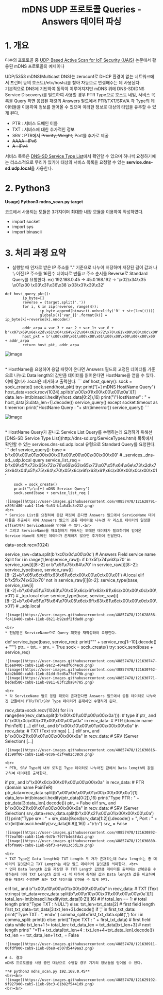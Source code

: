 # <center> mDNS UDP 프로토콜 Queries - Answers 데이터 파싱</center>

# 1. 개요
다수의 프토토콜 중 [UDP-Based Active Scan for IoT Security (UAIS)](http://itiis.org/digital-library/24228) 논문에서 활용된 mDNS 프로토콜의 예제이다<br>


UDP/5353 mDNS(Multicast DNS)는 zeroconf로 DHCP 환경이 없는 네트워크에서 프린터 등의 호스트(/etc/hosts)를 찾아 자동으로 연결해주는 데 사용된다.<br>
기본적으로 DNS에 기반하여 동작이 이루어지지만 mDNS 위에 DNS-SD(DNS Service Discovery)를 빌드하여 사용할 경우 PTR Type으로 호스트 네임, 서비스 목록을 Query 하면 응답된 패킷의 Answers 필드에서 PTR/TXT/SRV/A 각 Type의 데이터들을 이용하여 정보를 얻어올 수 있으며 이러한 정보로 대상의 타입을 유추할 수 있게 된다.

* PTR : 서비스 도메인 이름
* TXT : 서비스에 대한 추가적인 정보
* SRV : PTR에서 ~~Priority, Weight,~~ Port를 추가로 제공
* ~~AAAA : IPv6~~
* ~~A : IPv4~~

서비스 목록은 [DNS-SD Service Type List](http://dns-sd.org/ServiceTypes.html)에서 확인할 수 있으며 하나씩 요청하기에는 리소스적으로 무리가 있기에 대상의 서비스 목록을 요청할 수 있는 **service.dns-sd.udp.local**을 사용한다.
<br>
# 2. Python3
**Usage) Python3 mdns_scan.py target**
	
코드에서 사용되는 모듈은 3가지이며 최대한 내장 모듈을 이용하여 작성하였다.

* import socket
* import sys
* import binascii

# 3. 처리 과정 요약
* 실행할 때 인자로 받은 IP 주소를 "." 기준으로 나누어 저장하며 저장된 길이 값과 나누어진 IP 주소를 16진수 데이터로 만들고 주소 순서를 Reverse로 Standard Query를 요청한다. ex) 192.168.0.45 -> 45.0.168.192 -> '\x02\x34\x35 \x01\x30 \x03\x31\x36\x38 \x03\x31\x39\x32'
```
def host_query_pkt():
        ip_byte=[]
        reverse = (target.split('.'))
        for i, k in zip(reverse, range(4)):
                ip_byte.append(binascii.unhexlify('0' + str(len(i))))
                globals()['var_{}'.format(k)] = ip_byte[k]+reverse[k].encode()
	
        addr_arpa = var_3 + var_2 + var_1+ var_0 + b'\x07\x69\x6e\x2d\x61\x64\x64\x72\x04\x61\x72\x70\x61\x00\x00\x0c\x00\x01'
        host_pkt = b'\x00\x00\x01\x00\x00\x01\x00\x00\x00\x00\x00\x00' + addr_arpa
        return host_pkt, addr_arpa
```
![image](https://user-images.githubusercontent.com/40857478/121621321-eaf15b00-caa6-11eb-8807-758686f09de8.png)

<br>
*  HostName을 요청하여 응답 패킷이 온다면 Answers 필드의 고정된 데이터를 기준으로 나누고 Data length의 값만큼 데이터를 읽어온다면 HostName을 얻을 수 있다. 이때 접미사 .local은 제거하고 출력한다.
```
def host_query():
        sock = sock_create()
        sock.send(host_pkt)
        try:
                print("[+] mDNS HostName Query")
                host_data=sock.recv(1024).split(b'\x00\x01\x00\x00\x00\x0a')[1]
                data_len=int(binascii.hexlify(host_data[0:2]),16)
                print("\"HostName\" : " + host_data[3:data_len+1].decode())
                service_query()
        except socket.timeout as timeerror:
                print("HostName Query : "+ str(timeerror))
                service_query()
```

![image](https://user-images.githubusercontent.com/40857478/121622112-5c7dd900-caa8-11eb-990f-670ffcb14352.png)

<br>
* HostName Query가 끝나고 Service List Query를 수행하는데 요청하기 위해선 [DNS-SD Service Type List](http://dns-sd.org/ServiceTypes.html) 목록에서 확인할 수 있는 services.dns-sd.udp.local 유형으로 Standard Query를 요청한다.
```
def service_query():
        base = b'\x00\x00\x01\x00\x00\x01\x00\x00\x00\x00\x00\x00'
	# _services._dns-sd._udp.local query
        service_list_req = b'\x09\x5f\x73\x65\x72\x76\x69\x63\x65\x73\x07\x5f\x64\x6e\x73\x2d\x73\x64\x04\x5f\x75\x64\x70\x05\x6c\x6f\x63\x61\x6c\x00\x00\x0c\x00\x01'

        sock = sock_create()
        print("\r\n[+] mDNS Service Query")
        sock.send(base + service_list_req )
```
![image](https://user-images.githubusercontent.com/40857478/121628791-e895fd80-cab4-11eb-9a53-b4a5d3c3e232.png)
<br>
* Service List를 요청하여 응답 패킷이 온다면 Answers 필드에서 ServiceName 데이터들을 추출하기 위해 Answers 필드의 공통 데이터로 나누면 각 리스트 데이터의 일정한 offset에서 ServiceName을 얻어올 수 있다.<br>
* 그리고 ServiceName을 재요청하기 위해서는 도메인 데이터가 필요하기에 얻어온 Service Name에 도메인 데이터가 존재하지 않으면 추가하여 전달한다.
```
data=sock.recv(1024)

service_raw=data.split(b'\xc0\x0c\x00\x0c') # Answers Field service name Split
	for i in range(1,len(service_raw)):
		if b'\x5f\x74\x63\x70' in service_raw[i][8:-2] or b'\x5f\x75\x64\x70' in service_raw[i][8:-2]:
			service_type(base, service_raw[i][8:-2]+b'\x05\x6c\x6f\x63\x61\x6c\x00\x00\x0c\x00\x01') #.local
		elif b'\x5f\x74\x63\x70' not in service_raw[i][8:-2]:
			service_type(base, service_raw[i][8:-2]+b'\x04\x5f\x74\x63\x70\x05\x6c\x6f\x63\x61\x6c\x00\x00\x0c\x00\x01') # _tcp.local
		else:
			service_type(base, service_raw[i][8:-2]+b'\x04\x5f\x75\x64\x70\x05\x6c\x6f\x63\x61\x6c\x00\x00\x0c\x00\x01') # _udp.local
```
![image](https://user-images.githubusercontent.com/40857478/121628836-fc416400-cab4-11eb-8b21-b92edf2fdad0.png)

<br>
* 전달받은 ServiceName으로 Query 패킷을 재작성하여 요청한다.
```
def service_type(base, service_req):
        print("\"" + service_req[1:-10].decode() + "\"")
        ptr_ = txt_ = srv_ = True
        sock = sock_create()
        try:
                sock.send(base + service_req)
```
![image](https://user-images.githubusercontent.com/40857478/121630747-b5ee0400-cab8-11eb-9ac2-404edf6d4ec0.png)
![image](https://user-images.githubusercontent.com/40857478/121630762-bab2b800-cab8-11eb-81dd-5ed5a77ef79b.png)
![image](https://user-images.githubusercontent.com/40857478/121630771-beded580-cab8-11eb-8911-83fc2ba84785.png)

<br>
* 각 ServiceName 별로 응답 패킷이 존재한다면 Answers 필드에서 공통 데이터로 나누어진 값들에서 PTR/TXT/SRV Type 데이터가 존재하면 수행하게 된다.
```
recv_data=sock.recv(1024)
for i in range(len(recv_data.split(b'\x00\x01\x00\x00\x00\x0a'))): # type
	if ptr_ and b"\x00\x0c\x00\x01\x00\x00\x00\x0a" in recv_data: # PTR (domain name PoinTeR)
		[...]
	elif txt_ and b"\x00\x10\x00\x01\x00\x00\x00\x0a" in recv_data: # TXT (Text strings)
		[...]
	elif srv_ and b"\x00\x21\x00\x01\x00\x00\x00\x0a" in recv_data: # SRV (Server Selection)
		[...]
```
![image](https://user-images.githubusercontent.com/40857478/121630816-d1590f00-cab8-11eb-9c06-d2f4e82c38c0.png)

<br>
* PTR, SRV Type의 내부 로직은 Type 데이터로 나누어진 값에서 Data length의 값을 구하여 데이터를 출력한다.
```
if ptr_ and b"\x00\x0c\x00\x01\x00\x00\x00\x0a" in recv_data: # PTR (domain name PoinTeR)
	ptr_data=recv_data.split(b'\x00\x0c\x00\x01\x00\x00\x00\x0a')[1]
	data_len=int(binascii.hexlify(ptr_data[0:2]),16)
	print("Type PTR : " + ptr_data[3:data_len].decode())
	ptr_ = False
elif srv_ and b"\x00\x21\x00\x01\x00\x00\x00\x0a" in recv_data: # SRV (Server Selection)
	srv_data=recv_data.split(b'\x00\x21\x00\x01\x00\x00\x00\x0a')[1]
	print("Type srv : " + srv_data[9:ord(srv_data[1:2])].decode() + ", Port : " + str(int(binascii.hexlify(srv_data[6:8]),16)) +"\r\n")
	srv_ = False
```
![image](https://user-images.githubusercontent.com/40857478/121630892-f77eaf00-cab8-11eb-9d7b-797fb4e8fda1.png)
![image](https://user-images.githubusercontent.com/40857478/121630880-efbf0a80-cab8-11eb-9bf3-a49013c3d139.png)

<br>
* TXT Type은 Data length와 TXT Length 두 개가 존재하는데 Data length는 총 데이터의 길잇값이고 TXT Length는 해당 필드 데이터의 길잇값을 의미한다. <br>
* 먼저 Data length 값을 저장한 후 TXT Length 값만큼 데이터를 출력하는 반복문을 수행하는데 이때 TXT Length 값에 +1 씩 더하여 축적된 값과 Data length 값을 비교하여 같을 때까지 수행하면 모든 TXT 데이터를 얻어올 수 있게 된다.
```
 elif txt_ and b"\x00\x10\x00\x01\x00\x00\x00\x0a" in recv_data: # TXT (Text strings)
	txt_data=recv_data.split(b'\x00\x10\x00\x01\x00\x00\x00\x0a')[1]
 	total_len=int(binascii.hexlify(txt_data[0:2]),16) # 
	if total_len == 1: # total length
		print("Type TXT : NULL")
	else:
		txt_len=txt_data[2] # first field length
		first_txt_data=txt_data[3:txt_len+3].decode()
		if ',' in first_txt_data:
			print("Type TXT : ", end='')
			comma_split=first_txt_data.split(',')
			for i in comma_split:
				print(i)
		 else:
			print("Type TXT : " + first_txt_data) # first field data
			while txt_len+1 != total_len:
				txt_data_len = txt_data[txt_len+3] # next length
				print(" "*11 + txt_data[txt_len+4 : txt_len+4+txt_data_len].decode())
				txt_len += txt_data_len+1
	txt_ = False
```
![image](https://user-images.githubusercontent.com/40857478/121630911-06fdf800-cab9-11eb-8be8-e507d5449aa3.png)

# 4. 결과
mDNS 프로토콜을 사용 중인 대상으로 수행할 경우 기기의 정보들을 얻어올 수 있다.

**# python3 mdns_scan.py 192.168.0.45**
<br><br>
![image](https://user-images.githubusercontent.com/40857478/121629192-9f927900-cab5-11eb-9bc3-81b82f5441d9.png)
<br><br>
